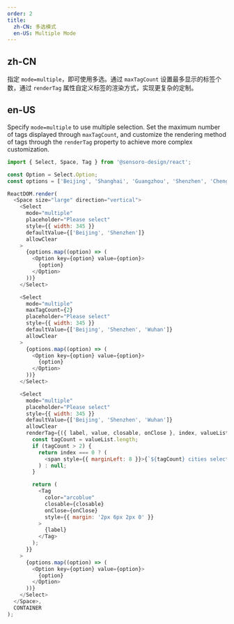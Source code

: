 ```yaml
---
order: 2
title:
  zh-CN: 多选模式
  en-US: Multiple Mode
---
```


## zh-CN

指定 `mode=multiple`，即可使用多选。通过 `maxTagCount` 设置最多显示的标签个数，通过 `renderTag` 属性自定义标签的渲染方式，实现更复杂的定制。

## en-US

Specify `mode=multiple` to use multiple selection. Set the maximum number of tags displayed through `maxTagCount`, and customize the rendering method of tags through the `renderTag` property to achieve more complex customization.

```js
import { Select, Space, Tag } from '@sensoro-design/react';

const Option = Select.Option;
const options = ['Beijing', 'Shanghai', 'Guangzhou', 'Shenzhen', 'Chengdu', 'Wuhan'];

ReactDOM.render(
  <Space size="large" direction="vertical">
    <Select
      mode="multiple"
      placeholder="Please select"
      style={{ width: 345 }}
      defaultValue={['Beijing', 'Shenzhen']}
      allowClear
    >
      {options.map((option) => (
        <Option key={option} value={option}>
          {option}
        </Option>
      ))}
    </Select>

    <Select
      mode="multiple"
      maxTagCount={2}
      placeholder="Please select"
      style={{ width: 345 }}
      defaultValue={['Beijing', 'Shenzhen', 'Wuhan']}
      allowClear
    >
      {options.map((option) => (
        <Option key={option} value={option}>
          {option}
        </Option>
      ))}
    </Select>

    <Select
      mode="multiple"
      placeholder="Please select"
      style={{ width: 345 }}
      defaultValue={['Beijing', 'Shenzhen', 'Wuhan']}
      allowClear
      renderTag={({ label, value, closable, onClose }, index, valueList) => {
        const tagCount = valueList.length;
        if (tagCount > 2) {
          return index === 0 ? (
            <span style={{ marginLeft: 8 }}>{`${tagCount} cities selected`}</span>
          ) : null;
        }

        return (
          <Tag
            color="arcoblue"
            closable={closable}
            onClose={onClose}
            style={{ margin: '2px 6px 2px 0' }}
          >
            {label}
          </Tag>
        );
      }}
    >
      {options.map((option) => (
        <Option key={option} value={option}>
          {option}
        </Option>
      ))}
    </Select>
  </Space>,
  CONTAINER
);
```
